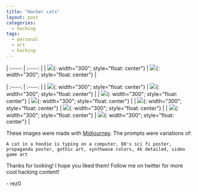 ```yaml
---
title: "Hacker cats"
layout: post
categories:
  - hacking
tags:
  - personal
  - art
  - hacking
---
```


| :----: | :----: |
| ![](https://mj-gallery.com/d6ff0b6b-677b-4f9d-a0a8-ea2a1e0159be/grid_0.png){: width="300"; style="float: center"} | ![](https://mj-gallery.com/6c0c19f5-8a8b-42fa-b92d-015a38bd5dbc/grid_0.png){: width="300"; style="float: center"} |


| :----: | :----: |
| ![](https://mj-gallery.com/222e1323-65e5-44f0-9580-eda617e89328/grid_0.png){: width="300"; style="float: center"} | ![](https://mj-gallery.com/666a13a6-0faf-43ac-9ab7-5c11067515e5/grid_0.png){: width="300"; style="float: center"} |
| ![](https://mj-gallery.com/5b5b1021-2051-49c0-80ea-261e9acee1d6/grid_0.png){: width="300"; style="float: center"} | ![](https://mj-gallery.com/067531e8-1f06-499b-b172-2be7dcfca9c8/grid_0.png){: width="300"; style="float: center"} |
| ![](https://mj-gallery.com/cf128826-9d01-4902-8c52-fecf37a93091/grid_0.png){: width="300"; style="float: center"} | ![](https://mj-gallery.com/4687c9f4-6b4d-4993-a9e7-b216fcca2671/grid_0.png){: width="300"; style="float: center"} |
| ![](https://mj-gallery.com/80555b0d-78f6-4620-ae80-957a399daecc/grid_0.png){: width="300"; style="float: center"} | ![](https://mj-gallery.com/fb0b5e89-f33d-44f2-a193-cfc908dc4f56/grid_0.png){: width="300"; style="float: center"} |

These images were made with [Midjourney](https://www.midjourney.com/app/). The prompts were variations of:
```
A cat in a hoodie is typing on a computer, 80's sci fi poster, propaganda poster, gothic art, synthwave colors, 4k detailed, video game art
```

Thanks for looking! I hope you liked them! Follow me on twitter for more cool hacking content!

\- rez0

<meta name="twitter:card" content="summary_large_image" />
<meta name="twitter:site" content="@rez0__" />
<meta name="twitter:creator" content="@rez0__" />
<meta property="og:url" content="https://rez0.blog/hacking/2022/09/15/hacker-cats.html" />
<meta property="og:title" content="Hacker cats" />
<meta property="og:description" content="ai-generated cyber hacker cats" />
<meta property="og:image" content="https://mj-gallery.com/d6ff0b6b-677b-4f9d-a0a8-ea2a1e0159be/grid_0.png" />
